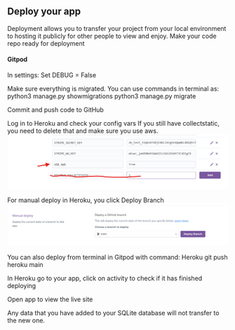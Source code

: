 ## Deploy your app

Deployment allows you to transfer your project from your local environment to hosting it publicly for other people to view and enjoy.
Make your code repo ready for deployment

#### Gitpod

In settings:
Set DEBUG = False

Make sure everything is migrated.
You can use commands in terminal as:
python3 manage.py showmigrations
python3 manage.py migrate  

Commit and push code to GitHub

Log in to Heroku and check your config vars
If you still have collectstatic, you need to delete that and make sure you use aws.
![deployconfigvars](static/images/Readme_img/deployconfigvars.png)

For manual deploy in Heroku, you click Deploy Branch 
![deploybransch](static/images/Readme_img/deploybransch.png)

You can also deploy from terminal in Gitpod with command:
Heroku git push heroku main

In Heroku go to your app, click on activity to check if it has finished deploying

Open app to view the live site

Any data that you have added to your SQLite database will not transfer to the new one.

